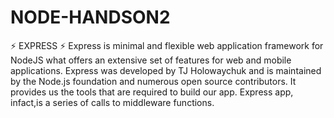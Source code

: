 # NODE-HANDSON2
⚡ EXPRESS ⚡
Express is minimal and flexible web application framework for NodeJS what offers an extensive set of features for web and mobile applications.
Express was developed by TJ Holowaychuk and is maintained by the Node.js foundation and numerous open source contributors.
It provides us the tools that are required to build our app.
Express app, infact,is a series of calls to middleware functions.

